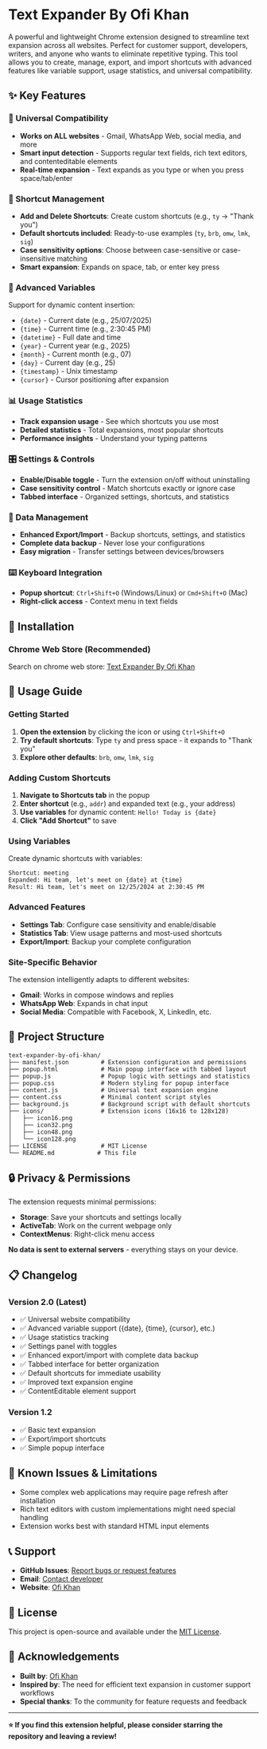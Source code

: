 # Text Expander By Ofi Khan

A powerful and lightweight Chrome extension designed to streamline text expansion across all websites. Perfect for customer support, developers, writers, and anyone who wants to eliminate repetitive typing. This tool allows you to create, manage, export, and import shortcuts with advanced features like variable support, usage statistics, and universal compatibility.

## ✨ Key Features

### 🚀 Universal Compatibility
- **Works on ALL websites** - Gmail, WhatsApp Web, social media, and more
- **Smart input detection** - Supports regular text fields, rich text editors, and contenteditable elements
- **Real-time expansion** - Text expands as you type or when you press space/tab/enter

### 📝 Shortcut Management
- **Add and Delete Shortcuts**: Create custom shortcuts (e.g., `ty` → "Thank you")
- **Default shortcuts included**: Ready-to-use examples (`ty`, `brb`, `omw`, `lmk`, `sig`)
- **Case sensitivity options**: Choose between case-sensitive or case-insensitive matching
- **Smart expansion**: Expands on space, tab, or enter key press

### 🔧 Advanced Variables
Support for dynamic content insertion:
- `{date}` - Current date (e.g., 25/07/2025)
- `{time}` - Current time (e.g., 2:30:45 PM)
- `{datetime}` - Full date and time
- `{year}` - Current year (e.g., 2025)
- `{month}` - Current month (e.g., 07)
- `{day}` - Current day (e.g., 25)
- `{timestamp}` - Unix timestamp
- `{cursor}` - Cursor positioning after expansion

### 📊 Usage Statistics
- **Track expansion usage** - See which shortcuts you use most
- **Detailed statistics** - Total expansions, most popular shortcuts
- **Performance insights** - Understand your typing patterns

### 🎛️ Settings & Controls
- **Enable/Disable toggle** - Turn the extension on/off without uninstalling
- **Case sensitivity control** - Match shortcuts exactly or ignore case
- **Tabbed interface** - Organized settings, shortcuts, and statistics

### 💾 Data Management
- **Enhanced Export/Import** - Backup shortcuts, settings, and statistics
- **Complete data backup** - Never lose your configurations
- **Easy migration** - Transfer settings between devices/browsers

### ⌨️ Keyboard Integration
- **Popup shortcut**: `Ctrl+Shift+O` (Windows/Linux) or `Cmd+Shift+O` (Mac)
- **Right-click access** - Context menu in text fields

## 🔧 Installation

### Chrome Web Store (Recommended)
Search on chrome web store: [Text Expander By Ofi Khan](https://chromewebstore.google.com/detail/text-expander-by-ofi-khan/ofdlmmadalaoceafcekkkanigmdehbig)

## 🚀 Usage Guide

### Getting Started
1. **Open the extension** by clicking the icon or using `Ctrl+Shift+O`
2. **Try default shortcuts**: Type `ty` and press space - it expands to "Thank you"
3. **Explore other defaults**: `brb`, `omw`, `lmk`, `sig`

### Adding Custom Shortcuts
1. **Navigate to Shortcuts tab** in the popup
2. **Enter shortcut** (e.g., `addr`) and expanded text (e.g., your address)
3. **Use variables** for dynamic content: `Hello! Today is {date}`
4. **Click "Add Shortcut"** to save

### Using Variables
Create dynamic shortcuts with variables:
```
Shortcut: meeting
Expanded: Hi team, let's meet on {date} at {time}
Result: Hi team, let's meet on 12/25/2024 at 2:30:45 PM
```

### Advanced Features
- **Settings Tab**: Configure case sensitivity and enable/disable
- **Statistics Tab**: View usage patterns and most-used shortcuts
- **Export/Import**: Backup your complete configuration

### Site-Specific Behavior
The extension intelligently adapts to different websites:
- **Gmail**: Works in compose windows and replies
- **WhatsApp Web**: Expands in chat input
- **Social Media**: Compatible with Facebook, X, LinkedIn, etc.

## 📁 Project Structure

```
text-expander-by-ofi-khan/
├── manifest.json         # Extension configuration and permissions
├── popup.html            # Main popup interface with tabbed layout
├── popup.js              # Popup logic with settings and statistics
├── popup.css             # Modern styling for popup interface
├── content.js            # Universal text expansion engine
├── content.css           # Minimal content script styles
├── background.js         # Background script with default shortcuts
├── icons/                # Extension icons (16x16 to 128x128)
│   ├── icon16.png
│   ├── icon32.png
│   ├── icon48.png
│   └── icon128.png
├── LICENSE               # MIT License
└── README.md            # This file
```

## 🔒 Privacy & Permissions

The extension requests minimal permissions:
- **Storage**: Save your shortcuts and settings locally
- **ActiveTab**: Work on the current webpage only
- **ContextMenus**: Right-click menu access

**No data is sent to external servers** - everything stays on your device.

## 📋 Changelog

### Version 2.0 (Latest)
- ✅ Universal website compatibility
- ✅ Advanced variable support ({date}, {time}, {cursor}, etc.)
- ✅ Usage statistics tracking
- ✅ Settings panel with toggles
- ✅ Enhanced export/import with complete data backup
- ✅ Tabbed interface for better organization
- ✅ Default shortcuts for immediate usability
- ✅ Improved text expansion engine
- ✅ ContentEditable element support

### Version 1.2
- ✅ Basic text expansion
- ✅ Export/import shortcuts
- ✅ Simple popup interface

## 🐛 Known Issues & Limitations

- Some complex web applications may require page refresh after installation
- Rich text editors with custom implementations might need special handling
- Extension works best with standard HTML input elements

## 📞 Support

- **GitHub Issues**: [Report bugs or request features](https://github.com/ofikhan/text-expander-by-ofi-khan/issues)
- **Email**: [Contact developer](mailto:ofi.khan051@gmail.com)
- **Website**: [Ofi Khan](https://www.ofikhan.com)

## 📄 License

This project is open-source and available under the [MIT License](LICENSE).

## 🙏 Acknowledgements

- **Built by**: [Ofi Khan](https://www.ofikhan.com)
- **Inspired by**: The need for efficient text expansion in customer support workflows
- **Special thanks**: To the community for feature requests and feedback

---

**⭐ If you find this extension helpful, please consider starring the repository and leaving a review!**
